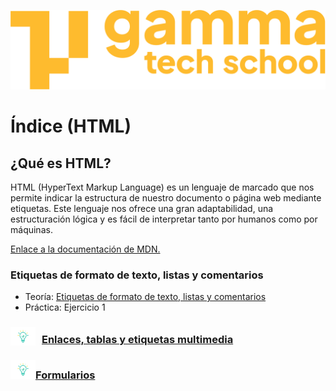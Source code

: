 ![](../assets/Logo_Yellow.png)

# Índice (HTML)

## ¿Qué es HTML?
HTML (HyperText Markup Language) es un lenguaje de marcado que nos permite indicar la estructura de nuestro documento o página web mediante etiquetas. Este lenguaje nos ofrece una gran adaptabilidad, una estructuración lógica y es fácil de interpre­tar tanto por humanos como por máquinas. 

[Enlace a la documentación de MDN.](https://developer.mozilla.org/es/docs/Web/HTML)

### Etiquetas de formato de texto, listas y comentarios
- Teoría: [Etiquetas de formato de texto, listas y comentarios](texto_y_listas.md)
- Práctica: Ejercicio 1

### <img src='../assets/theory.png' style="width: 40px; vertical-align: sub; margin-right: 10px">[Enlaces, tablas y etiquetas multimedia](enlaces_y_etiquetas_multimedia.md)

### <img src='../assets/theory.png' style="width: 40px;">[Formularios](formularios.md)